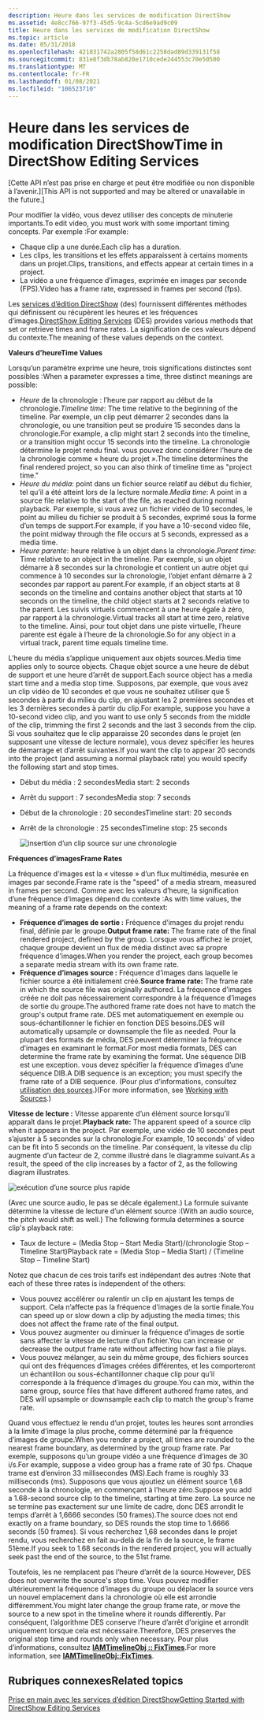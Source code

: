 ```yaml
---
description: Heure dans les services de modification DirectShow
ms.assetid: 4e8cc766-97f3-45d5-9c4a-5cd6e9ad9c09
title: Heure dans les services de modification DirectShow
ms.topic: article
ms.date: 05/31/2018
ms.openlocfilehash: 421831742a2805f58d61c2258dad89d339131f58
ms.sourcegitcommit: 831e8f3db78ab820e1710cede244553c70e50500
ms.translationtype: MT
ms.contentlocale: fr-FR
ms.lasthandoff: 01/08/2021
ms.locfileid: "106523710"
---
```

# <a name="time-in-directshow-editing-services"></a><span data-ttu-id="f6e84-103">Heure dans les services de modification DirectShow</span><span class="sxs-lookup"><span data-stu-id="f6e84-103">Time in DirectShow Editing Services</span></span>

<span data-ttu-id="f6e84-104">\[Cette API n’est pas prise en charge et peut être modifiée ou non disponible à l’avenir.\]</span><span class="sxs-lookup"><span data-stu-id="f6e84-104">\[This API is not supported and may be altered or unavailable in the future.\]</span></span>

<span data-ttu-id="f6e84-105">Pour modifier la vidéo, vous devez utiliser des concepts de minuterie importants.</span><span class="sxs-lookup"><span data-stu-id="f6e84-105">To edit video, you must work with some important timing concepts.</span></span> <span data-ttu-id="f6e84-106">Par exemple :</span><span class="sxs-lookup"><span data-stu-id="f6e84-106">For example:</span></span>

-   <span data-ttu-id="f6e84-107">Chaque clip a une durée.</span><span class="sxs-lookup"><span data-stu-id="f6e84-107">Each clip has a duration.</span></span>
-   <span data-ttu-id="f6e84-108">Les clips, les transitions et les effets apparaissent à certains moments dans un projet.</span><span class="sxs-lookup"><span data-stu-id="f6e84-108">Clips, transitions, and effects appear at certain times in a project.</span></span>
-   <span data-ttu-id="f6e84-109">La vidéo a une fréquence d’images, exprimée en images par seconde (FPS).</span><span class="sxs-lookup"><span data-stu-id="f6e84-109">Video has a frame rate, expressed in frames per second (fps).</span></span>

<span data-ttu-id="f6e84-110">Les [services d’édition DirectShow](directshow-editing-services.md) (des) fournissent différentes méthodes qui définissent ou récupèrent les heures et les fréquences d’images.</span><span class="sxs-lookup"><span data-stu-id="f6e84-110">[DirectShow Editing Services](directshow-editing-services.md) (DES) provides various methods that set or retrieve times and frame rates.</span></span> <span data-ttu-id="f6e84-111">La signification de ces valeurs dépend du contexte.</span><span class="sxs-lookup"><span data-stu-id="f6e84-111">The meaning of these values depends on the context.</span></span>

<span data-ttu-id="f6e84-112">**Valeurs d’heure**</span><span class="sxs-lookup"><span data-stu-id="f6e84-112">**Time Values**</span></span>

<span data-ttu-id="f6e84-113">Lorsqu’un paramètre exprime une heure, trois significations distinctes sont possibles :</span><span class="sxs-lookup"><span data-stu-id="f6e84-113">When a parameter expresses a time, three distinct meanings are possible:</span></span>

-   <span data-ttu-id="f6e84-114">*Heure* de la chronologie : l’heure par rapport au début de la chronologie.</span><span class="sxs-lookup"><span data-stu-id="f6e84-114">*Timeline time*: The time relative to the beginning of the timeline.</span></span> <span data-ttu-id="f6e84-115">Par exemple, un clip peut démarrer 2 secondes dans la chronologie, ou une transition peut se produire 15 secondes dans la chronologie.</span><span class="sxs-lookup"><span data-stu-id="f6e84-115">For example, a clip might start 2 seconds into the timeline, or a transition might occur 15 seconds into the timeline.</span></span> <span data-ttu-id="f6e84-116">La chronologie détermine le projet rendu final. vous pouvez donc considérer l’heure de la chronologie comme « heure du projet ».</span><span class="sxs-lookup"><span data-stu-id="f6e84-116">The timeline determines the final rendered project, so you can also think of timeline time as "project time."</span></span>
-   <span data-ttu-id="f6e84-117">*Heure du média*: point dans un fichier source relatif au début du fichier, tel qu’il a été atteint lors de la lecture normale.</span><span class="sxs-lookup"><span data-stu-id="f6e84-117">*Media time*: A point in a source file relative to the start of the file, as reached during normal playback.</span></span> <span data-ttu-id="f6e84-118">Par exemple, si vous avez un fichier vidéo de 10 secondes, le point au milieu du fichier se produit à 5 secondes, exprimé sous la forme d’un temps de support.</span><span class="sxs-lookup"><span data-stu-id="f6e84-118">For example, if you have a 10-second video file, the point midway through the file occurs at 5 seconds, expressed as a media time.</span></span>
-   <span data-ttu-id="f6e84-119">*Heure parente*: heure relative à un objet dans la chronologie.</span><span class="sxs-lookup"><span data-stu-id="f6e84-119">*Parent time*: Time relative to an object in the timeline.</span></span> <span data-ttu-id="f6e84-120">Par exemple, si un objet démarre à 8 secondes sur la chronologie et contient un autre objet qui commence à 10 secondes sur la chronologie, l’objet enfant démarre à 2 secondes par rapport au parent.</span><span class="sxs-lookup"><span data-stu-id="f6e84-120">For example, if an object starts at 8 seconds on the timeline and contains another object that starts at 10 seconds on the timeline, the child object starts at 2 seconds relative to the parent.</span></span> <span data-ttu-id="f6e84-121">Les suivis virtuels commencent à une heure égale à zéro, par rapport à la chronologie.</span><span class="sxs-lookup"><span data-stu-id="f6e84-121">Virtual tracks all start at time zero, relative to the timeline.</span></span> <span data-ttu-id="f6e84-122">Ainsi, pour tout objet dans une piste virtuelle, l’heure parente est égale à l’heure de la chronologie.</span><span class="sxs-lookup"><span data-stu-id="f6e84-122">So for any object in a virtual track, parent time equals timeline time.</span></span>

<span data-ttu-id="f6e84-123">L’heure du média s’applique uniquement aux objets sources.</span><span class="sxs-lookup"><span data-stu-id="f6e84-123">Media time applies only to source objects.</span></span> <span data-ttu-id="f6e84-124">Chaque objet source a une heure de début de support et une heure d’arrêt de support.</span><span class="sxs-lookup"><span data-stu-id="f6e84-124">Each source object has a media start time and a media stop time.</span></span> <span data-ttu-id="f6e84-125">Supposons, par exemple, que vous avez un clip vidéo de 10 secondes et que vous ne souhaitez utiliser que 5 secondes à partir du milieu du clip, en ajustant les 2 premières secondes et les 3 dernières secondes à partir du clip.</span><span class="sxs-lookup"><span data-stu-id="f6e84-125">For example, suppose you have a 10-second video clip, and you want to use only 5 seconds from the middle of the clip, trimming the first 2 seconds and the last 3 seconds from the clip.</span></span> <span data-ttu-id="f6e84-126">Si vous souhaitez que le clip apparaisse 20 secondes dans le projet (en supposant une vitesse de lecture normale), vous devez spécifier les heures de démarrage et d’arrêt suivantes.</span><span class="sxs-lookup"><span data-stu-id="f6e84-126">If you want the clip to appear 20 seconds into the project (and assuming a normal playback rate) you would specify the following start and stop times.</span></span>

-   <span data-ttu-id="f6e84-127">Début du média : 2 secondes</span><span class="sxs-lookup"><span data-stu-id="f6e84-127">Media start: 2 seconds</span></span>
-   <span data-ttu-id="f6e84-128">Arrêt du support : 7 secondes</span><span class="sxs-lookup"><span data-stu-id="f6e84-128">Media stop: 7 seconds</span></span>
-   <span data-ttu-id="f6e84-129">Début de la chronologie : 20 secondes</span><span class="sxs-lookup"><span data-stu-id="f6e84-129">Timeline start: 20 seconds</span></span>
-   <span data-ttu-id="f6e84-130">Arrêt de la chronologie : 25 secondes</span><span class="sxs-lookup"><span data-stu-id="f6e84-130">Timeline stop: 25 seconds</span></span>

    ![insertion d’un clip source sur une chronologie](images/des-time1.png)

<span data-ttu-id="f6e84-132">**Fréquences d’images**</span><span class="sxs-lookup"><span data-stu-id="f6e84-132">**Frame Rates**</span></span>

<span data-ttu-id="f6e84-133">La fréquence d’images est la « vitesse » d’un flux multimédia, mesurée en images par seconde.</span><span class="sxs-lookup"><span data-stu-id="f6e84-133">Frame rate is the "speed" of a media stream, measured in frames per second.</span></span> <span data-ttu-id="f6e84-134">Comme avec les valeurs d’heure, la signification d’une fréquence d’images dépend du contexte :</span><span class="sxs-lookup"><span data-stu-id="f6e84-134">As with time values, the meaning of a frame rate depends on the context:</span></span>

-   <span data-ttu-id="f6e84-135">**Fréquence d’images de sortie :** Fréquence d’images du projet rendu final, définie par le groupe.</span><span class="sxs-lookup"><span data-stu-id="f6e84-135">**Output frame rate:** The frame rate of the final rendered project, defined by the group.</span></span> <span data-ttu-id="f6e84-136">Lorsque vous affichez le projet, chaque groupe devient un flux de média distinct avec sa propre fréquence d’images.</span><span class="sxs-lookup"><span data-stu-id="f6e84-136">When you render the project, each group becomes a separate media stream with its own frame rate.</span></span>
-   <span data-ttu-id="f6e84-137">**Fréquence d’images source :** Fréquence d’images dans laquelle le fichier source a été initialement créé.</span><span class="sxs-lookup"><span data-stu-id="f6e84-137">**Source frame rate:** The frame rate in which the source file was originally authored.</span></span> <span data-ttu-id="f6e84-138">La fréquence d’images créée ne doit pas nécessairement correspondre à la fréquence d’images de sortie du groupe.</span><span class="sxs-lookup"><span data-stu-id="f6e84-138">The authored frame rate does not have to match the group's output frame rate.</span></span> <span data-ttu-id="f6e84-139">DES met automatiquement en exemple ou sous-échantillonner le fichier en fonction DES besoins.</span><span class="sxs-lookup"><span data-stu-id="f6e84-139">DES will automatically upsample or downsample the file as needed.</span></span> <span data-ttu-id="f6e84-140">Pour la plupart des formats de média, DES peuvent déterminer la fréquence d’images en examinant le format.</span><span class="sxs-lookup"><span data-stu-id="f6e84-140">For most media formats, DES can determine the frame rate by examining the format.</span></span> <span data-ttu-id="f6e84-141">Une séquence DIB est une exception. vous devez spécifier la fréquence d’images d’une séquence DIB.</span><span class="sxs-lookup"><span data-stu-id="f6e84-141">A DIB sequence is an exception; you must specify the frame rate of a DIB sequence.</span></span> <span data-ttu-id="f6e84-142">(Pour plus d’informations, consultez [utilisation des sources](working-with-sources.md).)</span><span class="sxs-lookup"><span data-stu-id="f6e84-142">(For more information, see [Working with Sources](working-with-sources.md).)</span></span>

<span data-ttu-id="f6e84-143">**Vitesse de lecture :** Vitesse apparente d’un élément source lorsqu’il apparaît dans le projet.</span><span class="sxs-lookup"><span data-stu-id="f6e84-143">**Playback rate:** The apparent speed of a source clip when it appears in the project.</span></span> <span data-ttu-id="f6e84-144">Par exemple, une vidéo de 10 secondes peut s’ajuster à 5 secondes sur la chronologie.</span><span class="sxs-lookup"><span data-stu-id="f6e84-144">For example, 10 seconds' of video can be fit into 5 seconds on the timeline.</span></span> <span data-ttu-id="f6e84-145">Par conséquent, la vitesse du clip augmente d’un facteur de 2, comme illustré dans le diagramme suivant.</span><span class="sxs-lookup"><span data-stu-id="f6e84-145">As a result, the speed of the clip increases by a factor of 2, as the following diagram illustrates.</span></span>

![exécution d’une source plus rapide](images/des-time2.png)

<span data-ttu-id="f6e84-147">(Avec une source audio, le pas se décale également.) La formule suivante détermine la vitesse de lecture d’un élément source :</span><span class="sxs-lookup"><span data-stu-id="f6e84-147">(With an audio source, the pitch would shift as well.) The following formula determines a source clip's playback rate:</span></span>

-   <span data-ttu-id="f6e84-148">Taux de lecture = (Media Stop – Start Media Start)/(chronologie Stop – Timeline Start)</span><span class="sxs-lookup"><span data-stu-id="f6e84-148">Playback rate = (Media Stop – Media Start) / (Timeline Stop – Timeline Start)</span></span>

<span data-ttu-id="f6e84-149">Notez que chacun de ces trois tarifs est indépendant des autres :</span><span class="sxs-lookup"><span data-stu-id="f6e84-149">Note that each of these three rates is independent of the others:</span></span>

-   <span data-ttu-id="f6e84-150">Vous pouvez accélérer ou ralentir un clip en ajustant les temps de support. Cela n’affecte pas la fréquence d’images de la sortie finale.</span><span class="sxs-lookup"><span data-stu-id="f6e84-150">You can speed up or slow down a clip by adjusting the media times; this does not affect the frame rate of the final output.</span></span>
-   <span data-ttu-id="f6e84-151">Vous pouvez augmenter ou diminuer la fréquence d’images de sortie sans affecter la vitesse de lecture d’un fichier.</span><span class="sxs-lookup"><span data-stu-id="f6e84-151">You can increase or decrease the output frame rate without affecting how fast a file plays.</span></span>
-   <span data-ttu-id="f6e84-152">Vous pouvez mélanger, au sein du même groupe, des fichiers sources qui ont des fréquences d’images créées différentes, et les comporteront un échantillon ou sous-échantillonner chaque clip pour qu’il corresponde à la fréquence d’images du groupe.</span><span class="sxs-lookup"><span data-stu-id="f6e84-152">You can mix, within the same group, source files that have different authored frame rates, and DES will upsample or downsample each clip to match the group's frame rate.</span></span>

<span data-ttu-id="f6e84-153">Quand vous effectuez le rendu d’un projet, toutes les heures sont arrondies à la limite d’image la plus proche, comme déterminé par la fréquence d’images de groupe.</span><span class="sxs-lookup"><span data-stu-id="f6e84-153">When you render a project, all times are rounded to the nearest frame boundary, as determined by the group frame rate.</span></span> <span data-ttu-id="f6e84-154">Par exemple, supposons qu’un groupe vidéo a une fréquence d’images de 30 i/s.</span><span class="sxs-lookup"><span data-stu-id="f6e84-154">For example, suppose a video group has a frame rate of 30 fps.</span></span> <span data-ttu-id="f6e84-155">Chaque trame est d’environ 33 millisecondes (MS).</span><span class="sxs-lookup"><span data-stu-id="f6e84-155">Each frame is roughly 33 milliseconds (ms).</span></span> <span data-ttu-id="f6e84-156">Supposons que vous ajoutiez un élément source 1,68 seconde à la chronologie, en commençant à l’heure zéro.</span><span class="sxs-lookup"><span data-stu-id="f6e84-156">Suppose you add a 1.68-second source clip to the timeline, starting at time zero.</span></span> <span data-ttu-id="f6e84-157">La source ne se termine pas exactement sur une limite de cadre, donc DES arrondit le temps d’arrêt à 1,6666 secondes (50 frames).</span><span class="sxs-lookup"><span data-stu-id="f6e84-157">The source does not end exactly on a frame boundary, so DES rounds the stop time to 1.6666 seconds (50 frames).</span></span> <span data-ttu-id="f6e84-158">Si vous recherchez 1,68 secondes dans le projet rendu, vous recherchez en fait au-delà de la fin de la source, le frame 51ème.</span><span class="sxs-lookup"><span data-stu-id="f6e84-158">If you seek to 1.68 seconds in the rendered project, you will actually seek past the end of the source, to the 51st frame.</span></span>

<span data-ttu-id="f6e84-159">Toutefois, les ne remplacent pas l’heure d’arrêt de la source.</span><span class="sxs-lookup"><span data-stu-id="f6e84-159">However, DES does not overwrite the source's stop time.</span></span> <span data-ttu-id="f6e84-160">Vous pouvez modifier ultérieurement la fréquence d’images du groupe ou déplacer la source vers un nouvel emplacement dans la chronologie où elle est arrondie différemment.</span><span class="sxs-lookup"><span data-stu-id="f6e84-160">You might later change the group frame rate, or move the source to a new spot in the timeline where it rounds differently.</span></span> <span data-ttu-id="f6e84-161">Par conséquent, l’algorithme DES conserve l’heure d’arrêt d’origine et arrondit uniquement lorsque cela est nécessaire.</span><span class="sxs-lookup"><span data-stu-id="f6e84-161">Therefore, DES preserves the original stop time and rounds only when necessary.</span></span> <span data-ttu-id="f6e84-162">Pour plus d’informations, consultez [**IAMTimelineObj :: FixTimes**](iamtimelineobj-fixtimes.md).</span><span class="sxs-lookup"><span data-stu-id="f6e84-162">For more information, see [**IAMTimelineObj::FixTimes**](iamtimelineobj-fixtimes.md).</span></span>

## <a name="related-topics"></a><span data-ttu-id="f6e84-163">Rubriques connexes</span><span class="sxs-lookup"><span data-stu-id="f6e84-163">Related topics</span></span>

<dl> <dt>

[<span data-ttu-id="f6e84-164">Prise en main avec les services d’édition DirectShow</span><span class="sxs-lookup"><span data-stu-id="f6e84-164">Getting Started with DirectShow Editing Services</span></span>](getting-started-with-directshow-editing-services.md)
</dt> </dl>

 

 



